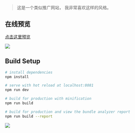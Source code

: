 
> 这是一个类似推广网站， 我非常喜欢这样的风格。

## 在线预览

[点击这里预览](https://xjh22222228.github.io/diamonds/)

![](https://raw.githubusercontent.com/xjh22222228/diamonds/master/static/images/view.png)

## Build Setup

``` bash
# install dependencies
npm install

# serve with hot reload at localhost:8081
npm run dev

# build for production with minification
npm run build

# build for production and view the bundle analyzer report
npm run build --report
```


![](https://raw.githubusercontent.com/xjh22222228/diamonds/master/static/images/pay.jpg)

